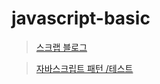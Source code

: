 # javascript-basic

> [스크랩 블로그](https://chchoing88.github.io/ho_blog/javascript-basic1/)

> [자바스크립트 패턴 /테스트](https://books.google.co.kr/books?id=eE_pDQAAQBAJ&pg=PT2&lpg=PT2&dq=%EC%9E%90%EB%B0%94%EC%8A%A4%ED%81%AC%EB%A6%BD%ED%8A%B8+%ED%8C%A8%ED%84%B4%EA%B3%BC+%ED%85%8C%EC%8A%A4%ED%8A%B8+pdf&source=bl&ots=oTVV-9Y9VP&sig=tyvKU5mI2OsiqqNrrNvRwvRAXPg&hl=ko&sa=X&ved=0ahUKEwi20oSy76TaAhXJlJQKHU4zCtIQ6AEIUjAI#v=onepage&q&f=true)